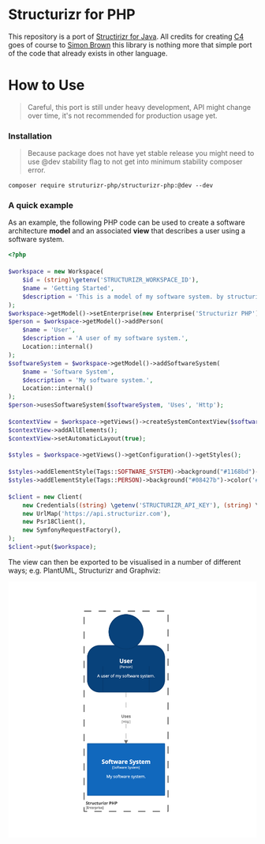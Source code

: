 # Structurizr for PHP

This repository is a port of [Structirizr for Java](https://github.com/structurizr/java).
All credits for creating [C4](https://c4model.com/) goes of course to [Simon Brown](https://github.com/simonbrowndotje)
this library is nothing more that simple port of the code that already exists in other language.  

# How to Use 

> Careful, this port is still under heavy development, API might change over time, it's not recommended for production
> usage yet. 

### Installation

> Because package does not have yet stable release you might need to use @dev stability flag to not get
> into minimum stability composer error. 

```
composer require struturizr-php/structurizr-php:@dev --dev
```

### A quick example

As an example, the following PHP code can be used to create a software architecture __model__ and an associated __view__ 
that describes a user using a software system.

```php
<?php 

$workspace = new Workspace(
    $id = (string)\getenv('STRUCTURIZR_WORKSPACE_ID'),
    $name = 'Getting Started',
    $description = 'This is a model of my software system. by structurizr-php/structurizr-php'
);
$workspace->getModel()->setEnterprise(new Enterprise('Structurizr PHP'));
$person = $workspace->getModel()->addPerson(
    $name = 'User',
    $description = 'A user of my software system.',
    Location::internal()
);
$softwareSystem = $workspace->getModel()->addSoftwareSystem(
    $name = 'Software System',
    $description = 'My software system.',
    Location::internal()
);
$person->usesSoftwareSystem($softwareSystem, 'Uses', 'Http');

$contextView = $workspace->getViews()->createSystemContextView($softwareSystem, 'System Context', 'system01', 'An example of a System Context diagram.');
$contextView->addAllElements();
$contextView->setAutomaticLayout(true);

$styles = $workspace->getViews()->getConfiguration()->getStyles();

$styles->addElementStyle(Tags::SOFTWARE_SYSTEM)->background("#1168bd")->color('#ffffff');
$styles->addElementStyle(Tags::PERSON)->background("#08427b")->color('#ffffff')->shape(Shape::person());

$client = new Client(
    new Credentials((string) \getenv('STRUCTURIZR_API_KEY'), (string) \getenv('STRUCTURIZR_API_SECRET')),
    new UrlMap('https://api.structurizr.com'),
    new Psr18Client(),
    new SymfonyRequestFactory(),
);
$client->put($workspace);
```

The view can then be exported to be visualised in a number of different ways; e.g. PlantUML, Structurizr and Graphviz:

![Views can be exported and visualised in many ways; e.g. PlantUML, Structurizr and Graphviz](/docs/images/getting-started.png)